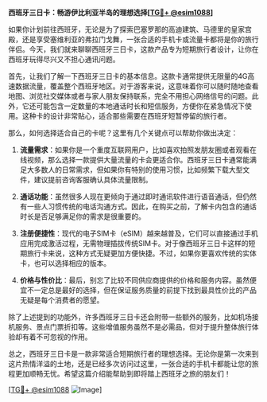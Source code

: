 **西班牙三日卡：畅游伊比利亚半岛的理想选择[[TG💪+ @esim1088](https://t.me/s/esim1088)]**

如果你计划前往西班牙，无论是为了探索巴塞罗那的高迪建筑、马德里的皇家宫殿，还是享受塞维利亚的弗拉门戈舞，一张合适的手机卡或流量卡都将是你的旅行伴侣。今天，我们就来聊聊西班牙三日卡，这款产品专为短期旅行者设计，让你在西班牙玩得尽兴又不担心通讯问题。

首先，让我们了解一下西班牙三日卡的基本信息。这款卡通常提供无限量的4G高速数据流量，覆盖整个西班牙地区。对于游客来说，这意味着你可以随时随地查看地图、浏览社交媒体或者与家人朋友保持联系，完全不用担心网络信号的问题。此外，它还可能包含一定数量的本地通话时长和短信服务，方便你在紧急情况下使用。这种卡的设计非常贴心，适合那些需要在西班牙短暂停留的旅行者。

那么，如何选择适合自己的卡呢？这里有几个关键点可以帮助你做出决定：

1. **流量需求**：如果你是一个重度互联网用户，比如喜欢拍照发朋友圈或者观看在线视频，那么选择一款提供大量流量的卡会更适合你。西班牙三日卡通常能满足大多数人的日常需求，但如果你有特别的使用习惯，比如频繁下载大型文件，建议提前咨询客服确认具体流量限制。

2. **通话功能**：虽然很多人现在更倾向于通过即时通讯软件进行语音通话，但仍然有一些人习惯传统的电话沟通方式。因此，在购买之前，了解卡内包含的通话时长是否足够满足你的需求是很重要的。

3. **注册便捷性**：现代的电子SIM卡（eSIM）越来越普及，它们可以直接通过手机应用完成激活过程，无需物理插拔传统SIM卡。对于像西班牙三日卡这样的短期旅行卡来说，这种方式无疑更加方便快捷。不过，如果你更喜欢传统的实体卡，也可以选择相应的版本。

4. **价格与性价比**：最后，别忘了比较不同供应商提供的价格和服务内容。虽然便宜不一定总是最好的选择，但在保证服务质量的前提下找到最具性价比的产品无疑是每个消费者的愿望。

除了上述提到的功能外，许多西班牙三日卡还会附带一些额外的服务，比如机场接机服务、景点门票折扣等。这些增值服务虽然不是必需品，但对于提升整体旅行体验却有着不可忽视的作用。

总之，西班牙三日卡是一款非常适合短期旅行者的理想选择。无论你是第一次来到这片热情洋溢的土地，还是已经多次访问过这里，一张合适的手机卡都能让您的旅程更加顺畅无忧。希望这篇介绍能帮助到即将踏上西班牙之旅的朋友们！

[[TG💪+ @esim1088](https://t.me/s/esim1088) ![Image](https://i.postimg.cc/4NQfJmqS/Snipaste-2025-05-13-00-14-12.png)]